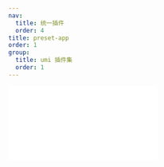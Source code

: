 ```yaml
---
nav:
  title: 统一插件
  order: 4
title: preset-app
order: 1
group:
  title: umi 插件集
  order: 1
---
```


<embed src="../../packages/preset-app/README.md"></embed>
